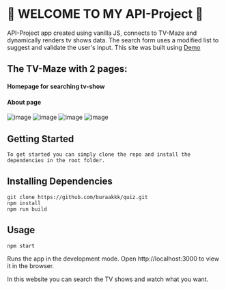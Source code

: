 # 👋 WELCOME TO MY API-Project 👋

API-Project app created using vanilla JS, connects to TV-Maze and dynamically renders tv shows data. The search form uses a modified list to suggest and validate the user's input.
This site was built using [Demo](https://burak-project-api.netlify.app/#)

## The TV-Maze with 2 pages:

#### Homepage for searching tv-show
#### About page

![image](https://user-images.githubusercontent.com/50028862/130524241-11bc521d-f2d1-4ca9-9731-46077757a5df.png)
![image](https://user-images.githubusercontent.com/50028862/130524283-6f679b67-d802-4e47-a0cc-32c5a63dab73.png)
![image](https://user-images.githubusercontent.com/50028862/130524323-1ab38035-90e6-4d27-bc90-d5adc2996b4d.png)
![image](https://user-images.githubusercontent.com/50028862/130524356-59e4d53e-2663-4e3a-bb21-2a42937f9d4c.png)

## Getting Started
```
To get started you can simply clone the repo and install the dependencies in the root folder.
```

## Installing Dependencies
```
git clone https://github.com/buraakkk/quiz.git
npm install
npm run build
```

## Usage
```
npm start
```

Runs the app in the development mode.
Open http://localhost:3000 to view it in the browser.


In this website you can search the TV shows and watch what you want.

